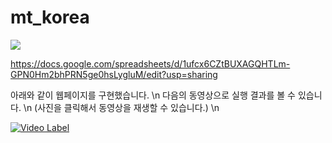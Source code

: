 # mt_korea
<img src="https://github.com/hocolally/mt_korea/blob/master/img/100_mt_1.jpeg">


https://docs.google.com/spreadsheets/d/1ufcx6CZtBUXAGQHTLm-GPN0Hm2bhPRN5ge0hsLygluM/edit?usp=sharing


아래와 같이 웹페이지를 구현했습니다. \n
다음의 동영상으로 실행 결과를 볼 수 있습니다. \n
(사진을 클릭해서 동영상을 재생할 수 있습니다.) \n


[![Video Label](http://img.youtube.com/vi/m2lfjnXsu8g/0.jpg)](https://www.youtube.com/watch?v=m2lfjnXsu8g)
